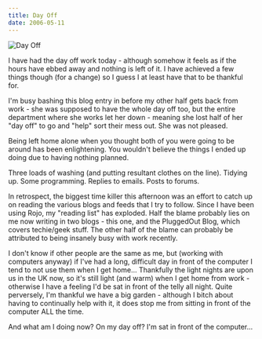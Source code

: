 ```yaml
---
title: Day Off
date: 2006-05-11
---
```


![Day Off](https://source.unsplash.com/7QCBakMyDCE/1600x900)

I have had the day off work today - although somehow it feels as if the hours have ebbed away and nothing is left of it. I have achieved a few things though (for a change) so I guess I at least have that to be thankful for.

I'm busy bashing this blog entry in before my other half gets back from work - she was supposed to have the whole day off too, but the entire department where she works let her down - meaning she lost half of her "day off" to go and "help" sort their mess out. She was not pleased.

Being left home alone when you thought both of you were going to be around has been enlightening. You wouldn't believe the things I ended up doing due to having nothing planned.

Three loads of washing (and putting resultant clothes on the line). Tidying up. Some programming. Replies to emails. Posts to forums.

In retrospect, the biggest time killer this afternoon was an effort to catch up on reading the various blogs and feeds that I try to follow. Since I have been using Rojo, my "reading list" has exploded. Half the blame probably lies on me now writing in two blogs - this one, and the PluggedOut Blog, which covers techie/geek stuff. The other half of the blame can probably be attributed to being insanely busy with work recently.

I don't know if other people are the same as me, but (working with computers anyway) if I've had a long, difficult day in front of the computer I tend to not use them when I get home... Thankfully the light nights are upon us in the UK now, so it's still light (and warm) when I get home from work - otherwise I have a feeling I'd be sat in front of the telly all night. Quite perversely, I'm thankful we have a big garden - although I bitch about having to continually help with it, it does stop me from sitting in front of the computer ALL the time.

And what am I doing now? On my day off? I'm sat in front of the computer...